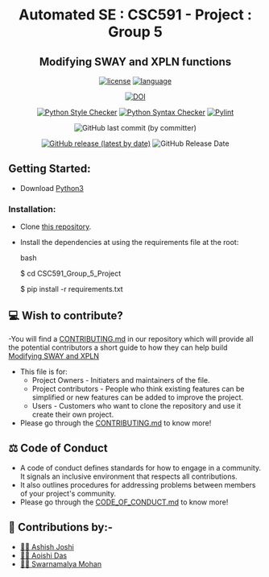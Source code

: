 

<div align="center"> 
  
# Automated SE : CSC591 - Project : Group 5
  

  
## Modifying SWAY and XPLN functions 

[![license](https://img.shields.io/github/license/Aoishi28/CSC591_Group_5_Project?style=plastic)](https://github.com/Aoishi28/CSC591_Group_5_Project/blob/main/LICENSE.md)
[![language](https://img.shields.io/github/languages/top/Aoishi28/CSC591_Group_5_Project)](https://github.com/Aoishi28/CSC591_Group_5_Project/search?l=python)<br/>
  
[![DOI](https://zenodo.org/badge/630694697.svg)](https://zenodo.org/badge/latestdoi/630694697)


[![Python Style Checker](https://github.com/Aoishi28/CSC591_Group_5_Project/actions/workflows/python_style_checker.yml/badge.svg)](https://github.com/Aoishi28/CSC591_Group_5_Project/actions/workflows/python_style_checker.yml)
[![Python Syntax Checker](https://github.com/Aoishi28/CSC591_Group_5_Project/actions/workflows/python_syntax_checker.yml/badge.svg)](https://github.com/Aoishi28/CSC591_Group_5_Project/actions/workflows/python_syntax_checker.yml)
[![Pylint](https://github.com/Aoishi28/CSC591_Group_5_Project/actions/workflows/pylint.yml/badge.svg)](https://github.com/Aoishi28/CSC591_Group_5_Project/actions/workflows/pylint.yml)



![GitHub last commit (by committer)](https://img.shields.io/github/last-commit/Aoishi28/CSC591_Group_5_Project?style=plastic)<br/>

[![GitHub release (latest by date)](https://img.shields.io/github/v/release/Aoishi28/CSC591_Group_5_Project)](https://github.com/Aoishi28/CSC591_Group_5_Project/releases/tag/v1.0.0)
![GitHub Release Date](https://img.shields.io/github/release-date/Aoishi28/CSC591_Group_5_Project?style=plastic)<br/>
</div>



## Getting Started:

- Download [Python3](https://www.python.org/downloads/) 

### Installation:
    
   

  - Clone [this repository](https://github.com/Aoishi28/CSC591_Group_5_Project).

  - Install the dependencies at using the requirements file at the root:
    
    bash
    
    $ cd CSC591_Group_5_Project
    
    $ pip install -r requirements.txt
    

    


## 💻 Wish to contribute?
-You will find a [CONTRIBUTING.md](https://github.com/Aoishi28/CSC591_Group_5_Project/blob/main/CONTRIBUTING.md) in our repository which will provide all the potential contributors a short guide to how they can help build [Modifying SWAY and XPLN](https://github.com/Aoishi28/CSC591_Group_5_Project)
- This file is for:
  - Project Owners - Initiaters and maintainers of the file.
  - Project contributors - People who think existing features can be simplified or new features can be added to improve the project.
  - Users - Customers who want to clone the repository and use it create their own project.
- Please go through the [CONTRIBUTING.md](https://github.com/Aoishi28/CSC591_Group_5_Project/blob/main/CONTRIBUTING.md) to know more!

## ⚖️ Code of Conduct
- A code of conduct defines standards for how to engage in a community. It signals an inclusive environment that respects all contributions. 
- It also outlines procedures for addressing problems between members of your project's community.
- Please go through the [CODE_OF_CONDUCT.md](https://github.com/Aoishi28/CSC591_Group_5_Project/blob/main/CODE_OF_CONDUCT.md) to know more!




## 🤝 Contributions by:-
- [👨‍💻 Ashish Joshi](https://github.com/ashishjoshi2605)
- [👩‍💻 Aoishi Das](https://github.com/Aoishi28)
- [👩‍💻 Swarnamalya Mohan](https://github.com/swarnamalyamohan)
